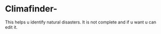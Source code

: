 # Climafinder-
This helps u identify natural disasters. It is not complete and if u want u can edit it.
